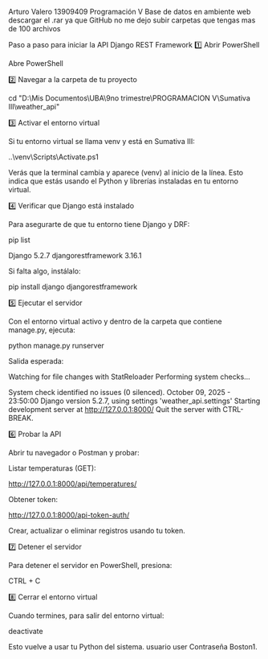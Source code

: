 Arturo Valero 13909409
Programación V Base de datos en ambiente web
descargar el .rar ya que GitHub no me dejo subir carpetas que tengas mas de 100 archivos


Paso a paso para iniciar la API Django REST Framework
1️⃣ Abrir PowerShell

Abre PowerShell 

2️⃣ Navegar a la carpeta de tu proyecto


cd "D:\Mis Documentos\UBA\9no trimestre\PROGRAMACION V\Sumativa III\weather_api"

3️⃣ Activar el entorno virtual

Si tu entorno virtual se llama venv y está en Sumativa III:

..\venv\Scripts\Activate.ps1


Verás que la terminal cambia y aparece (venv) al inicio de la línea.
Esto indica que estás usando el Python y librerías instaladas en tu entorno virtual.

4️⃣ Verificar que Django está instalado

Para asegurarte de que tu entorno tiene Django y DRF:

pip list

Django          5.2.7
djangorestframework 3.16.1


Si falta algo, instálalo:

pip install django djangorestframework

5️⃣ Ejecutar el servidor

Con el entorno virtual activo y dentro de la carpeta que contiene manage.py, ejecuta:

python manage.py runserver


Salida esperada:

Watching for file changes with StatReloader
Performing system checks...

System check identified no issues (0 silenced).
October 09, 2025 - 23:50:00
Django version 5.2.7, using settings 'weather_api.settings'
Starting development server at http://127.0.0.1:8000/
Quit the server with CTRL-BREAK.

6️⃣ Probar la API

Abrir tu navegador o Postman y probar:

Listar temperaturas (GET):

http://127.0.0.1:8000/api/temperatures/


Obtener token:

http://127.0.0.1:8000/api-token-auth/


Crear, actualizar o eliminar registros usando tu token.

7️⃣ Detener el servidor

Para detener el servidor en PowerShell, presiona:

CTRL + C

8️⃣ Cerrar el entorno virtual

Cuando termines, para salir del entorno virtual:

deactivate


Esto vuelve a usar tu Python del sistema.
usuario user
Contraseña Boston1.